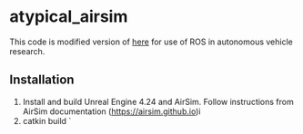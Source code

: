# atypical_airsim

This code is modified version of [here](https://github.com/microsoft/AirSim/blob/master/docs/airsim_ros_pkgs.md) for use of ROS in autonomous vehicle research.

## Installation
1) Install and build Unreal Engine 4.24 and AirSim. Follow instructions from AirSim documentation  (https://airsim.github.io)i
2) catkin build `
